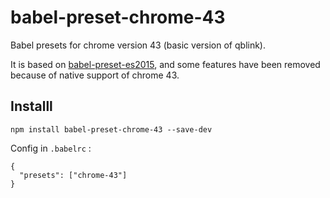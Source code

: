 # babel-preset-chrome-43

Babel presets for chrome version 43 (basic version of qblink).

It is based on [babel-preset-es2015](https://www.npmjs.com/package/babel-preset-es2015), and some features have been removed because of native support of chrome 43.

## Installl

```
npm install babel-preset-chrome-43 --save-dev
```

Config in `.babelrc` :

```
{
  "presets": ["chrome-43"]
}
```